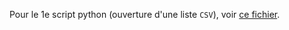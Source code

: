 Pour le 1e script python (ouverture d'une liste `CSV`), voir <a href="https://github.com/lapingenieur/tmp-share/blob/master/tmp/chapitre_4/Donnees structurees/python.md">ce fichier</a>.
